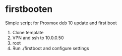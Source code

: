# firstbooten
Simple script for Proxmox deb 10 update and first boot
1. Clone template
2. VPN and ssh to 10.0.0.50
3. root
4. Run ./firstboot and configure settings
